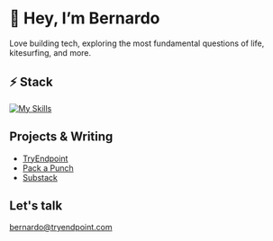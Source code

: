# 👋 Hey, I’m Bernardo

Love building tech, exploring the most fundamental questions of life, kitesurfing, and more.  

## ⚡ Stack
[![My Skills](https://skillicons.dev/icons?i=tailwind,js,ts,react,nextjs,ruby,rails,python,figma,vscode&theme=light&perline=7)](https://skillicons.dev)

## Projects & Writing
- [TryEndpoint](https://www.tryendpoint.com/)  
- [Pack a Punch](https://www.packapunch.it/)  
- [Substack](https://substack.com/@bernardolisi)  

## Let's talk
bernardo@tryendpoint.com


